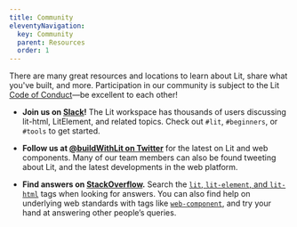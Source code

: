 ```yaml
---
title: Community
eleventyNavigation:
  key: Community
  parent: Resources
  order: 1
---
```


There are many great resources and locations to learn about Lit,
share what you've built, and more. Participation in our community is subject to the Lit
[Code of Conduct](https://github.com/Polymer/lit-html/blob/master/CODE_OF_CONDUCT.md)—be
excellent to each other!

*   **Join us on [Slack](https://www.polymer-project.org/slack-invite)!** The
    Lit workspace has thousands of users discussing lit-html, LitElement, and related topics.
    Check out `#lit`, `#beginners`, or `#tools` to get started.

*   **Follow us at [@buildWithLit  on Twitter](https://twitter.com/buildWithLit)**
    for the latest on Lit and web components. Many
    of our team members can also be found tweeting about Lit,
    and the latest developments in the web platform.

*   **Find answers on [StackOverflow](https://stackoverflow.com/questions/tagged/lit+or+lit-html+or+lit-element).**
    Search the [`lit`, `lit-element`, and `lit-html`](https://stackoverflow.com/questions/tagged/lit+or+lit-html+or+lit-element) tags when
    looking for answers. You can also find help on underlying web standards with
    tags like [`web-component`](https://stackoverflow.com/tags/web-component),
    and try your hand at answering other people’s queries.



